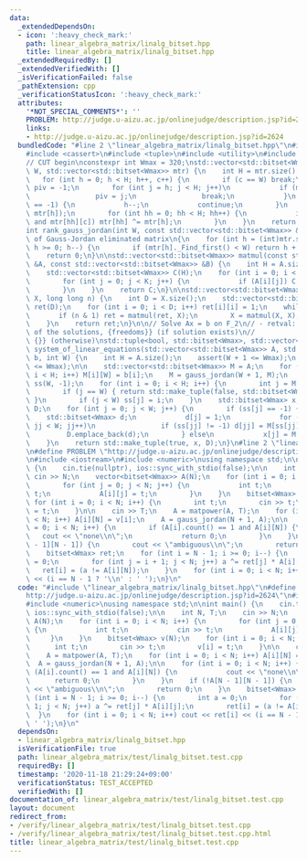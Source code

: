 ```yaml
---
data:
  _extendedDependsOn:
  - icon: ':heavy_check_mark:'
    path: linear_algebra_matrix/linalg_bitset.hpp
    title: linear_algebra_matrix/linalg_bitset.hpp
  _extendedRequiredBy: []
  _extendedVerifiedWith: []
  _isVerificationFailed: false
  _pathExtension: cpp
  _verificationStatusIcon: ':heavy_check_mark:'
  attributes:
    '*NOT_SPECIAL_COMMENTS*': ''
    PROBLEM: http://judge.u-aizu.ac.jp/onlinejudge/description.jsp?id=2624
    links:
    - http://judge.u-aizu.ac.jp/onlinejudge/description.jsp?id=2624
  bundledCode: "#line 2 \"linear_algebra_matrix/linalg_bitset.hpp\"\n#include <bitset>\n\
    #include <cassert>\n#include <tuple>\n#include <utility>\n#include <vector>\n\n\
    // CUT begin\nconstexpr int Wmax = 320;\nstd::vector<std::bitset<Wmax>> gauss_jordan(int\
    \ W, std::vector<std::bitset<Wmax>> mtr) {\n    int H = mtr.size(), c = 0;\n \
    \   for (int h = 0; h < H; h++, c++) {\n        if (c == W) break;\n        int\
    \ piv = -1;\n        for (int j = h; j < H; j++)\n            if (mtr[j][c]) {\n\
    \                piv = j;\n                break;\n            }\n        if (piv\
    \ == -1) {\n            h--;\n            continue;\n        }\n        std::swap(mtr[piv],\
    \ mtr[h]);\n        for (int hh = 0; hh < H; hh++) {\n            if (hh != h\
    \ and mtr[hh][c]) mtr[hh] ^= mtr[h];\n        }\n    }\n    return mtr;\n}\n\n\
    int rank_gauss_jordan(int W, const std::vector<std::bitset<Wmax>> &mtr) // Rank\
    \ of Gauss-Jordan eliminated matrix\n{\n    for (int h = (int)mtr.size() - 1;\
    \ h >= 0; h--) {\n        if (mtr[h]._Find_first() < W) return h + 1;\n    }\n\
    \    return 0;\n}\n\nstd::vector<std::bitset<Wmax>> matmul(const std::vector<std::bitset<Wmax>>\
    \ &A, const std::vector<std::bitset<Wmax>> &B) {\n    int H = A.size(), K = B.size();\n\
    \    std::vector<std::bitset<Wmax>> C(H);\n    for (int i = 0; i < H; i++) {\n\
    \        for (int j = 0; j < K; j++) {\n            if (A[i][j]) C[i] ^= B[j];\n\
    \        }\n    }\n    return C;\n}\n\nstd::vector<std::bitset<Wmax>> matpower(std::vector<std::bitset<Wmax>>\
    \ X, long long n) {\n    int D = X.size();\n    std::vector<std::bitset<Wmax>>\
    \ ret(D);\n    for (int i = 0; i < D; i++) ret[i][i] = 1;\n    while (n) {\n \
    \       if (n & 1) ret = matmul(ret, X);\n        X = matmul(X, X), n >>= 1;\n\
    \    }\n    return ret;\n}\n\n// Solve Ax = b on F_2\n// - retval: {true, one\
    \ of the solutions, {freedoms}} (if solution exists)\n//           {false, {},\
    \ {}} (otherwise)\nstd::tuple<bool, std::bitset<Wmax>, std::vector<std::bitset<Wmax>>>\
    \ system_of_linear_equations(std::vector<std::bitset<Wmax>> A, std::bitset<Wmax>\
    \ b, int W) {\n    int H = A.size();\n    assert(W + 1 <= Wmax);\n    assert(H\
    \ <= Wmax);\n\n    std::vector<std::bitset<Wmax>> M = A;\n    for (int i = 0;\
    \ i < H; i++) M[i][W] = b[i];\n    M = gauss_jordan(W + 1, M);\n    std::vector<int>\
    \ ss(W, -1);\n    for (int i = 0; i < H; i++) {\n        int j = M[i]._Find_first();\n\
    \        if (j == W) { return std::make_tuple(false, std::bitset<Wmax>(), std::vector<std::bitset<Wmax>>());\
    \ }\n        if (j < W) ss[j] = i;\n    }\n    std::bitset<Wmax> x;\n    std::vector<std::bitset<Wmax>>\
    \ D;\n    for (int j = 0; j < W; j++) {\n        if (ss[j] == -1) {\n        \
    \    std::bitset<Wmax> d;\n            d[j] = 1;\n            for (int jj = 0;\
    \ jj < W; jj++)\n                if (ss[jj] != -1) d[jj] = M[ss[jj]][j];\n   \
    \         D.emplace_back(d);\n        } else\n            x[j] = M[ss[j]][W];\n\
    \    }\n    return std::make_tuple(true, x, D);\n}\n#line 2 \"linear_algebra_matrix/test/linalg_bitset.test.cpp\"\
    \n#define PROBLEM \"http://judge.u-aizu.ac.jp/onlinejudge/description.jsp?id=2624\"\
    \n#include <iostream>\n#include <numeric>\nusing namespace std;\n\nint main()\
    \ {\n    cin.tie(nullptr), ios::sync_with_stdio(false);\n\n    int N, T;\n   \
    \ cin >> N;\n    vector<bitset<Wmax>> A(N);\n    for (int i = 0; i < N; i++) {\n\
    \        for (int j = 0; j < N; j++) {\n            int t;\n            cin >>\
    \ t;\n            A[i][j] = t;\n        }\n    }\n    bitset<Wmax> v(N);\n   \
    \ for (int i = 0; i < N; i++) {\n        int t;\n        cin >> t;\n        v[i]\
    \ = t;\n    }\n\n    cin >> T;\n    A = matpower(A, T);\n    for (int i = 0; i\
    \ < N; i++) A[i][N] = v[i];\n    A = gauss_jordan(N + 1, A);\n\n    for (int i\
    \ = 0; i < N; i++) {\n        if (A[i].count() == 1 and A[i][N]) {\n         \
    \   cout << \"none\\n\";\n            return 0;\n        }\n    }\n    if (!A[N\
    \ - 1][N - 1]) {\n        cout << \"ambiguous\\n\";\n        return 0;\n    }\n\
    \    bitset<Wmax> ret;\n    for (int i = N - 1; i >= 0; i--) {\n        int a\
    \ = 0;\n        for (int j = i + 1; j < N; j++) a ^= ret[j] * A[i][j];\n     \
    \   ret[i] = (a != A[i][N]);\n    }\n    for (int i = 0; i < N; i++) cout << ret[i]\
    \ << (i == N - 1 ? '\\n' : ' ');\n}\n"
  code: "#include \"linear_algebra_matrix/linalg_bitset.hpp\"\n#define PROBLEM \"\
    http://judge.u-aizu.ac.jp/onlinejudge/description.jsp?id=2624\"\n#include <iostream>\n\
    #include <numeric>\nusing namespace std;\n\nint main() {\n    cin.tie(nullptr),\
    \ ios::sync_with_stdio(false);\n\n    int N, T;\n    cin >> N;\n    vector<bitset<Wmax>>\
    \ A(N);\n    for (int i = 0; i < N; i++) {\n        for (int j = 0; j < N; j++)\
    \ {\n            int t;\n            cin >> t;\n            A[i][j] = t;\n   \
    \     }\n    }\n    bitset<Wmax> v(N);\n    for (int i = 0; i < N; i++) {\n  \
    \      int t;\n        cin >> t;\n        v[i] = t;\n    }\n\n    cin >> T;\n\
    \    A = matpower(A, T);\n    for (int i = 0; i < N; i++) A[i][N] = v[i];\n  \
    \  A = gauss_jordan(N + 1, A);\n\n    for (int i = 0; i < N; i++) {\n        if\
    \ (A[i].count() == 1 and A[i][N]) {\n            cout << \"none\\n\";\n      \
    \      return 0;\n        }\n    }\n    if (!A[N - 1][N - 1]) {\n        cout\
    \ << \"ambiguous\\n\";\n        return 0;\n    }\n    bitset<Wmax> ret;\n    for\
    \ (int i = N - 1; i >= 0; i--) {\n        int a = 0;\n        for (int j = i +\
    \ 1; j < N; j++) a ^= ret[j] * A[i][j];\n        ret[i] = (a != A[i][N]);\n  \
    \  }\n    for (int i = 0; i < N; i++) cout << ret[i] << (i == N - 1 ? '\\n' :\
    \ ' ');\n}\n"
  dependsOn:
  - linear_algebra_matrix/linalg_bitset.hpp
  isVerificationFile: true
  path: linear_algebra_matrix/test/linalg_bitset.test.cpp
  requiredBy: []
  timestamp: '2020-11-18 21:29:24+09:00'
  verificationStatus: TEST_ACCEPTED
  verifiedWith: []
documentation_of: linear_algebra_matrix/test/linalg_bitset.test.cpp
layout: document
redirect_from:
- /verify/linear_algebra_matrix/test/linalg_bitset.test.cpp
- /verify/linear_algebra_matrix/test/linalg_bitset.test.cpp.html
title: linear_algebra_matrix/test/linalg_bitset.test.cpp
---
```

